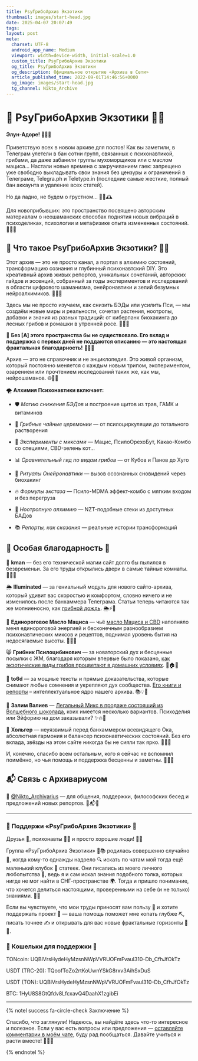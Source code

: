 ```yaml
---
title: PsyГрибоАрхив Экзотики 
thumbnail: images/start-head.jpg
date: 2025-04-07 20:07:49
tags:
layout: post
meta:
  charset: UTF-8
  android_app_name: Medium
  viewport: width=device-width, initial-scale=1.0
  custom_title: PsyГрибоАрхив Экзотики 
  og_title: PsyГрибоАрхив Экзотики 
  og_description: Официальное открытие «Архива в Сети»
  article_published_time: 2022-09-01T14:46:56+0000
  og_image: images/start-head.jpg
  tg_channel: Nikto_Archive
---
```

# 🌌 PsyГрибоАрхив Экзотики 🍄✨

#### Элун-Адоре! 🌟🍃✨

Приветствую всех в новом архиве для постов! Как вы заметили, в Телеграм улетели в бан сотни групп, связанных с психонавтикой, грибами, да даже забанили группы мухоморщиков или с маслом мациса... Настали новые времена с закручиванием гаек: запрещено уже свободно выкладывать свои знания без цензуры и ограничений в Телеграме, Telegra.ph и Teletype.in (последние самые жесткие, полный бан аккаунта и удаление всех статей).

Но да ладно, не будем о грустном... 🌿🌀🕰️

Для новоприбывших: это пространство посвящено авторским материалам о неошаманских способах поднятия новых вибраций в психоделиках, психологии и метафизике опыта измененных состояний. 🧘🌌🔮

## 🚪 Что такое PsyГрибоАрхив Экзотики? 🍄🌀

Этот архив — это не просто канал, а портал в алхимию состояний, трансформацию сознания и глубинный психонавтский DIY. Это креативный архив живых репортов, уникальных сочетаний, авторских гайдов и эссенций, собранный за годы экспериментов и исследований в области цифрового шаманизма, онейронавтики и зелий безумных нейроалхимиков. 🍄🧬✨

Здесь мы не просто изучаем, как снизить БЭДы или усилить Пси, — мы создаём новые миры и реальности, сочетая растения, ноотропы, добавки и знания из разных традиций: от киберпанк биохакинга до лесных грибов и ромашки в утренней росе. 🌸🧬🌿

🌌 **Без [А] этого пространства бы не существовало. Его вклад и поддержка с первых дней не поддаются описанию — это настоящая фрактальная благодарность!** 🚀🌌💫

Архив — это не справочник и не энциклопедия. Это живой организм, который постоянно меняется с каждым новым трипом, экспериментом, озарением или прочтением исследований таких же, как мы, нейрошаманов. 🌐🍄🌀

🌪 **Алхимия Психонавтики включает:**

- 🛡 _Магию снижения БЭДов_ и построение щитов из трав, ГАМК и витаминов
    
- 🍄 _Грибные чайные церемонии_ — от псилоциркуляции до тотального растворения
    
- 🧪 _Эксперименты с миксами_ — Мацис, ПсилоОрехоБут, Какао-Комбо со специями, CBD-зелень кот...
    
- 📊 _Сравнительный гид по видам грибов_ — от Кубов и Панов до Хуго
    
- 🔮 _Ритуалы Онейронавтики_ — вызов осознанных сновидений через биохакинг
    
- 🔥 _Формулы экстаза_ — Псило-MDMA эффект-комбо с мягким входом и без перегруза
    
- 🧬 _Ноотропную алхимию_ — NZT-подобные стеки из доступных БАДов
    
- 📚 _Репорты, как сказания_ — реальные истории трансформаций
    

## 🙏 Особая благодарность 🌟

🌟 **kman** — без его технической магии сайт долго бы пылился в безвременьи. За его труды открылись двери в самые тайные комнаты. 🚪✨🔐

🌦️ **Illuminated** — за гениальный модуль для нового сайто-архива, который удивит вас скоростью и комфортом, словно ничего и не изменилось после банхаммера Телеграма. Статьи теперь читаются так же молниеносно, как [грибной дождь](https://telegra.ph/Katalog-tovarov-09-23-2). 🌦️⚡🍄

🦄 **Единороговое Масло Мациса** — чьё [масло Мациса и CBD](https://t.me/OilMacis) наполняло меня единороговой энергией и бесконечным разнообразием психонавтических миксов и рецептов, поднимая уровень бытия на недосягаемые высоты. 🦄🌟🧪

😸 **Грибник Псилоцибинович** — за новаторский дух и бесценные посылки с ЖМ, благодаря которым впервые было показано, [как экзотические виды грибов процветают в домашних условиях](https://t.me/manager_gkk). 🍄🏠✨

📖 **to6d** — за мощные тексты и прямые доказательства, которые снимают любые сомнения и укрепляют дух сообщества. [Его книги и репорты](s) – интеллектуальное ядро нашего архива. 📚💡🧠

🍫 **Залим Валиев** — [Легальный Микс в продаже состоящий из Волшебного шоколада](https://t.me/+HLA4fDbFyTMyODQy), коих имеется несколько вариантов. Психоделия или Эйфорию на дом заказывали? ✨🔥💖

🌌 **Хольгер** — неуязвимый перед банхаммером всевидящего Ока, абсолютная гармония и балансер психонавтических состояний. Без его вклада, звёзды на этом сайте никогда бы не сияли так ярко. 🌟🔮🌌

И, конечно, спасибо всем остальным, кого я сейчас не вспомнил поимённо, но чья помощь и поддержка бесценны и заметны. 🙌🌿💖

## 📬 Связь с Архивариусом

📩 [@Nikto_Archivarius](https://t.me/Nikto_Archivarius) — для общения, поддержки, философских бесед и предложений новых репортов. 🌟📬💬

---

### 🌟 Поддержи «PsyГрибоАрхив Экзотики» 🌟

Друзья 👋, психонавты 🧠🍄 и просто хорошие люди! 🌌✨

Группа «PsyГрибоАрхив Экзотики» 🌿📚 родилась совершенно случайно 🎲, когда кому-то однажды надоело 🔍 искать по чатам мой тогда ещё маленький клубок 🧶 статеек. Они писались из моего личного любопытства 🌱, ведь я и сам искал знания подобного толка, которых нигде не мог найти в СНГ-пространстве 🌍. Тогда и пришло понимание, что хочется делиться настоящими, проверенными на себе (и не только) знаниями. 📖🔬

Если вы чувствуете, что мои труды приносят вам пользу 🙌 и хотите поддержать проект 🤲 — ваша помощь поможет мне копать глубже ⛏️, писать точнее ✍️ и открывать для вас новые фрактальные горизонты 🌈🔮.

### 🌟 Кошельки для поддержки 🌟

TONcoin: UQBlVrsHydeHyMzsnNWpVVRUOFmFvaul310-Db_CfhJfOkTz

USDT (TRC-20): TQoofToZo2rtKoUwnYSkG8rxv3AihSxDuS

USDT (TON): UQBlVrsHydeHyMzsnNWpVVRUOFmFvaul310-Db_CfhJfOkTz

BTC: 1HyU8S8GtQfdv8LfcxavQ4DaahX1zgibEi

---

{% notel success fa-circle-check Заключение %}

Спасибо, что заглянули! Надеюсь, вы найдёте здесь что-то интересное и полезное. Если у вас есть вопросы или предложения — [оставляйте комментарии в моём чате](https://t.me/+rqWLBHV4TrU4YzZi), буду рад пообщаться. Давайте учиться и расти вместе! 🌱💬🌟

{% endnotel %}




